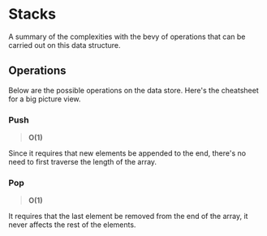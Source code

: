# Stacks

A summary of the complexities with the bevy of operations that can be carried out on this data structure.

## Operations

Below are the possible operations on the data store. Here's the cheatsheet for a big picture view.

### Push

> **O(1)**

Since it requires that new elements be appended to the end, there's no need to first traverse the length of the array.

### Pop

> **O(1)**

It requires that the last element be removed from the end of the array, it never affects the rest of the elements.
